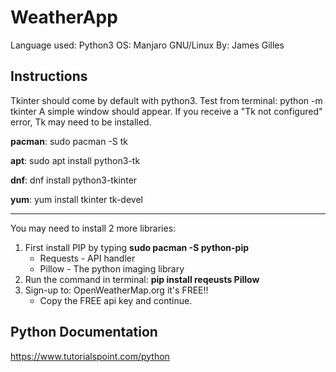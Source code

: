 # WeatherApp
Language used: Python3
OS: Manjaro GNU/Linux
By: James Gilles
## Instructions
Tkinter should come by default with python3.
Test from terminal: python -m tkinter
A simple window should appear. If you receive a "Tk not configured" error, Tk may need to be installed.

**pacman**: sudo pacman -S tk

**apt**: sudo apt install python3-tk

**dnf**: dnf install python3-tkinter

**yum**: yum install tkinter tk-devel

---
You may need to install 2 more libraries: 
1) First install PIP by typing **sudo pacman -S python-pip** 
	* Requests - API handler
	* Pillow - The python imaging library
2) Run the command in terminal:  **pip install reqeusts Pillow**
3) Sign-up to: OpenWeatherMap.org it's FREE!!
	* Copy the FREE api key and continue.

## Python Documentation
https://www.tutorialspoint.com/python
